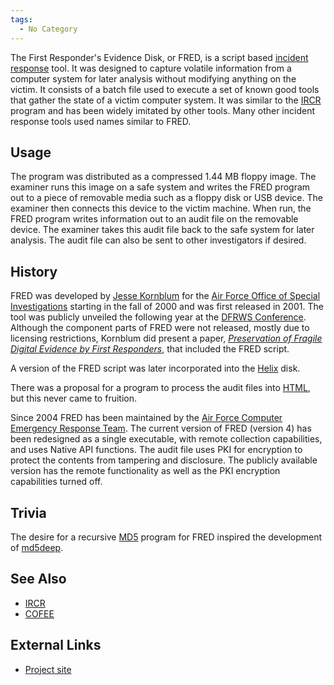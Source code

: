 ```yaml
---
tags:
  - No Category
---
```

The First Responder's Evidence Disk, or FRED, is a script based
[incident response](incident_response.md) tool. It was designed
to capture volatile information from a computer system for later
analysis without modifying anything on the victim. It consists of a
batch file used to execute a set of known good tools that gather the
state of a victim computer system. It was similar to the
[IRCR](ircr.md) program and has been widely imitated by other
tools. Many other incident response tools used names similar to FRED.

## Usage

The program was distributed as a compressed 1.44 MB floppy image. The
examiner runs this image on a safe system and writes the FRED program
out to a piece of removable media such as a floppy disk or USB device.
The examiner then connects this device to the victim machine. When run,
the FRED program writes information out to an audit file on the
removable device. The examiner takes this audit file back to the safe
system for later analysis. The audit file can also be sent to other
investigators if desired.

## History

FRED was developed by [Jesse Kornblum](jesse_kornblum.md) for
the [Air Force Office of Special
Investigations](air_force_office_of_special_investigations.md)
starting in the fall of 2000 and was first released in 2001. The tool
was publicly unveiled the following year at the [DFRWS
Conference](digital_forensic_research_workshop.md). Although the
component parts of FRED were not released, mostly due to licensing
restrictions, Kornblum did present a paper, *[Preservation of Fragile
Digital Evidence by First
Responders](http://dfrws.org/2002/papers/Papers/Jesse_Kornblum.pdf)*,
that included the FRED script.

A version of the FRED script was later incorporated into the
[Helix](helix3.md) disk.

There was a proposal for a program to process the audit files into
[HTML](html.md), but this never came to fruition.

Since 2004 FRED has been maintained by the [Air Force Computer Emergency
Response Team](air_force_computer_emergency_response_team.md).
The current version of FRED (version 4) has been redesigned as a single
executable, with remote collection capabilities, and uses Native API
functions. The audit file uses PKI for encryption to protect the
contents from tampering and disclosure. The publicly available version
has the remote functionality as well as the PKI encryption capabilities
turned off.

## Trivia

The desire for a recursive [MD5](md5.md) program for FRED
inspired the development of [md5deep](md5deep.md).

## See Also

- [IRCR](ircr.md)
- [COFEE](cofee.md)

## External Links

- [Project site](http://darkparticlelabs.com/projects)
